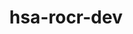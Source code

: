 ---
title: "hsa-rocr-dev"
layout: cache
categories: [package, develop-2024-02-25]
meta: {"versions": ["5.4.3", "6.0.2"], "compilers": ["gcc@=11.4.0"], "oss": ["ubuntu20.04", "ubuntu22.04"], "platforms": ["linux"], "targets": ["x86_64_v3"], "stacks": ["e4s", "ml-linux-x86_64-rocm", "root"], "num_specs": 5, "num_specs_by_stack": {"e4s": 2, "root": 5, "ml-linux-x86_64-rocm": 3}}
spec_details: [{"hash": "6t5l7ylcpz3mzmtnnw3iwuuqkzbjohbh", "compiler": "gcc@=11.4.0", "versions": ["6.0.2"], "os": "ubuntu20.04", "platform": "linux", "target": "x86_64_v3", "variants": ["~asan", "build_system=cmake", "build_type=Release", "generator=make", "+image", "~ipo", "+shared"], "stacks": ["e4s", "root"], "size": "-", "tarball": "https://binaries.spack.io/releases/develop-2024-02-25/build_cache/linux-ubuntu20.04-x86_64_v3/gcc-11.4.0/hsa-rocr-dev-6.0.2/linux-ubuntu20.04-x86_64_v3-gcc-11.4.0-hsa-rocr-dev-6.0.2-6t5l7ylcpz3mzmtnnw3iwuuqkzbjohbh.spack"}, {"hash": "gnefd5xyhv6w5n2owym2e6zc4qgxbj4h", "compiler": "gcc@=11.4.0", "versions": ["5.4.3"], "os": "ubuntu20.04", "platform": "linux", "target": "x86_64_v3", "variants": ["~asan", "build_system=cmake", "build_type=Release", "generator=make", "+image", "~ipo", "patches=9267179", "+shared"], "stacks": ["e4s", "root"], "size": "-", "tarball": "https://binaries.spack.io/releases/develop-2024-02-25/build_cache/linux-ubuntu20.04-x86_64_v3/gcc-11.4.0/hsa-rocr-dev-5.4.3/linux-ubuntu20.04-x86_64_v3-gcc-11.4.0-hsa-rocr-dev-5.4.3-gnefd5xyhv6w5n2owym2e6zc4qgxbj4h.spack"}, {"hash": "qviu7xvja4ize2ayj474icthntrex72l", "compiler": "gcc@=11.4.0", "versions": ["6.0.2"], "os": "ubuntu22.04", "platform": "linux", "target": "x86_64_v3", "variants": ["~asan", "build_system=cmake", "build_type=Release", "generator=make", "+image", "~ipo", "+shared"], "stacks": ["ml-linux-x86_64-rocm", "root"], "size": "-", "tarball": "https://binaries.spack.io/releases/develop-2024-02-25/build_cache/linux-ubuntu22.04-x86_64_v3/gcc-11.4.0/hsa-rocr-dev-6.0.2/linux-ubuntu22.04-x86_64_v3-gcc-11.4.0-hsa-rocr-dev-6.0.2-qviu7xvja4ize2ayj474icthntrex72l.spack"}, {"hash": "c6xaum44n45ejcazgp2efrwonzxxavxl", "compiler": "gcc@=11.4.0", "versions": ["6.0.2"], "os": "ubuntu22.04", "platform": "linux", "target": "x86_64_v3", "variants": ["~asan", "build_system=cmake", "build_type=Release", "generator=make", "+image", "~ipo", "+shared"], "stacks": ["ml-linux-x86_64-rocm", "root"], "size": "-", "tarball": "https://binaries.spack.io/releases/develop-2024-02-25/build_cache/linux-ubuntu22.04-x86_64_v3/gcc-11.4.0/hsa-rocr-dev-6.0.2/linux-ubuntu22.04-x86_64_v3-gcc-11.4.0-hsa-rocr-dev-6.0.2-c6xaum44n45ejcazgp2efrwonzxxavxl.spack"}, {"hash": "2vusbdivcp5jqnh3xlovmg7aerxlda3j", "compiler": "gcc@=11.4.0", "versions": ["6.0.2"], "os": "ubuntu22.04", "platform": "linux", "target": "x86_64_v3", "variants": ["~asan", "build_system=cmake", "build_type=Release", "generator=make", "+image", "~ipo", "+shared"], "stacks": ["ml-linux-x86_64-rocm", "root"], "size": "-", "tarball": "https://binaries.spack.io/releases/develop-2024-02-25/build_cache/linux-ubuntu22.04-x86_64_v3/gcc-11.4.0/hsa-rocr-dev-6.0.2/linux-ubuntu22.04-x86_64_v3-gcc-11.4.0-hsa-rocr-dev-6.0.2-2vusbdivcp5jqnh3xlovmg7aerxlda3j.spack"}]
---